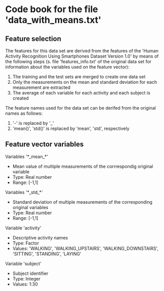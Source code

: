 # Code book for the file 'data_with_means.txt'

## Feature selection 

The features for this data set are derived from the features of the 'Human Activity Recognition Using Smartphones Dataset Version 1.0' by means of the following steps (s. file 'features_info.txt' of the original data set for information about the variables used on the feature vector): 

1. The training and the test sets are merged to create one data set 
2. Only the measurements on the mean and standard deviation for each measurement are extracted
3. The average of each variable for each activity and each subject is created

The feature names used for the data set can be derifed from the original names as follows:

1. '-' is replaced by '_'
2. 'mean()', 'std()' is replaced by 'mean', 'std', respectively

## Feature vector variables

Variables '\*\_mean\_\*'

- Mean value of multiple measurements of the corrrespondig original variable
- Type: Real number
- Range: [-1,1]
		
Variables '\*\_std\_\*'

- Standard deviation of multiple measurements of the corresponding original variables
- Type: Real number
- Range: [-1,1]

Variable 'activity'

- Descriptive activity names
- Type: Factor
- Values: 'WALKING', 'WALKING_UPSTAIRS', 'WALKING_DOWNSTAIRS', 'SITTING', 'STANDING', 'LAYING'

Variable 'subject'

- Subject identifier
- Type: Integer
- Values: 1:30
